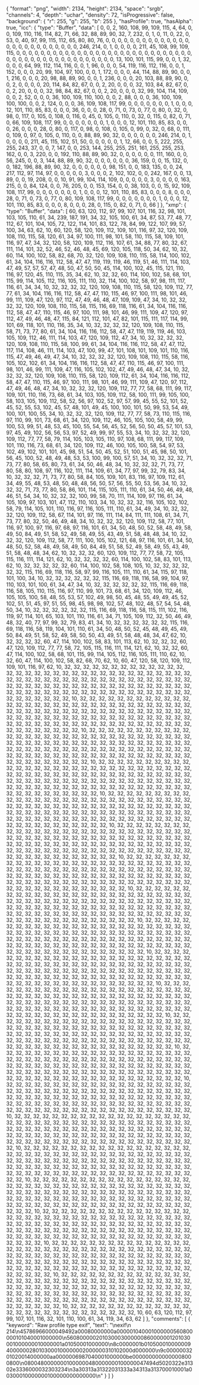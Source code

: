 {
  "format": "png",
  "width": 2134,
  "height": 2134,
  "space": "srgb",
  "channels": 4,
  "depth": "uchar",
  "density": 72,
  "isProgressive": false,
  "background": {
    "r": 255,
    "g": 255,
    "b": 255
  },
  "hasProfile": true,
  "hasAlpha": true,
  "icc": {
    "type": "Buffer",
    "data": [
      0,
      0,
      2,
      160,
      108,
      99,
      109,
      115,
      4,
      64,
      0,
      0,
      109,
      110,
      116,
      114,
      82,
      71,
      66,
      32,
      88,
      89,
      90,
      32,
      7,
      232,
      0,
      1,
      0,
      11,
      0,
      22,
      0,
      53,
      0,
      40,
      97,
      99,
      115,
      112,
      65,
      80,
      80,
      76,
      0,
      0,
      0,
      0,
      0,
      0,
      0,
      0,
      0,
      0,
      0,
      0,
      0,
      0,
      0,
      0,
      0,
      0,
      0,
      0,
      0,
      0,
      0,
      0,
      0,
      0,
      246,
      214,
      0,
      1,
      0,
      0,
      0,
      0,
      211,
      45,
      108,
      99,
      109,
      115,
      0,
      0,
      0,
      0,
      0,
      0,
      0,
      0,
      0,
      0,
      0,
      0,
      0,
      0,
      0,
      0,
      0,
      0,
      0,
      0,
      0,
      0,
      0,
      0,
      0,
      0,
      0,
      0,
      0,
      0,
      0,
      0,
      0,
      0,
      0,
      0,
      0,
      0,
      0,
      0,
      0,
      0,
      0,
      0,
      0,
      0,
      0,
      13,
      100,
      101,
      115,
      99,
      0,
      0,
      1,
      32,
      0,
      0,
      0,
      64,
      99,
      112,
      114,
      116,
      0,
      0,
      1,
      96,
      0,
      0,
      0,
      54,
      119,
      116,
      112,
      116,
      0,
      0,
      1,
      152,
      0,
      0,
      0,
      20,
      99,
      104,
      97,
      100,
      0,
      0,
      1,
      172,
      0,
      0,
      0,
      44,
      114,
      88,
      89,
      90,
      0,
      0,
      1,
      216,
      0,
      0,
      0,
      20,
      98,
      88,
      89,
      90,
      0,
      0,
      1,
      236,
      0,
      0,
      0,
      20,
      103,
      88,
      89,
      90,
      0,
      0,
      2,
      0,
      0,
      0,
      0,
      20,
      114,
      84,
      82,
      67,
      0,
      0,
      2,
      20,
      0,
      0,
      0,
      32,
      103,
      84,
      82,
      67,
      0,
      0,
      2,
      20,
      0,
      0,
      0,
      32,
      98,
      84,
      82,
      67,
      0,
      0,
      2,
      20,
      0,
      0,
      0,
      32,
      99,
      104,
      114,
      109,
      0,
      0,
      2,
      52,
      0,
      0,
      0,
      36,
      100,
      109,
      110,
      100,
      0,
      0,
      2,
      88,
      0,
      0,
      0,
      36,
      100,
      109,
      100,
      100,
      0,
      0,
      2,
      124,
      0,
      0,
      0,
      36,
      109,
      108,
      117,
      99,
      0,
      0,
      0,
      0,
      0,
      0,
      0,
      1,
      0,
      0,
      0,
      12,
      101,
      110,
      85,
      83,
      0,
      0,
      0,
      36,
      0,
      0,
      0,
      28,
      0,
      71,
      0,
      73,
      0,
      77,
      0,
      80,
      0,
      32,
      0,
      98,
      0,
      117,
      0,
      105,
      0,
      108,
      0,
      116,
      0,
      45,
      0,
      105,
      0,
      110,
      0,
      32,
      0,
      115,
      0,
      82,
      0,
      71,
      0,
      66,
      109,
      108,
      117,
      99,
      0,
      0,
      0,
      0,
      0,
      0,
      0,
      1,
      0,
      0,
      0,
      12,
      101,
      110,
      85,
      83,
      0,
      0,
      0,
      26,
      0,
      0,
      0,
      28,
      0,
      80,
      0,
      117,
      0,
      98,
      0,
      108,
      0,
      105,
      0,
      99,
      0,
      32,
      0,
      68,
      0,
      111,
      0,
      109,
      0,
      97,
      0,
      105,
      0,
      110,
      0,
      0,
      88,
      89,
      90,
      32,
      0,
      0,
      0,
      0,
      0,
      0,
      246,
      214,
      0,
      1,
      0,
      0,
      0,
      0,
      211,
      45,
      115,
      102,
      51,
      50,
      0,
      0,
      0,
      0,
      0,
      1,
      12,
      66,
      0,
      0,
      5,
      222,
      255,
      255,
      243,
      37,
      0,
      0,
      7,
      147,
      0,
      0,
      253,
      144,
      255,
      255,
      251,
      161,
      255,
      255,
      253,
      162,
      0,
      0,
      3,
      220,
      0,
      0,
      192,
      110,
      88,
      89,
      90,
      32,
      0,
      0,
      0,
      0,
      0,
      0,
      111,
      160,
      0,
      0,
      56,
      245,
      0,
      0,
      3,
      144,
      88,
      89,
      90,
      32,
      0,
      0,
      0,
      0,
      0,
      0,
      36,
      159,
      0,
      0,
      15,
      132,
      0,
      0,
      182,
      196,
      88,
      89,
      90,
      32,
      0,
      0,
      0,
      0,
      0,
      0,
      98,
      151,
      0,
      0,
      183,
      135,
      0,
      0,
      24,
      217,
      112,
      97,
      114,
      97,
      0,
      0,
      0,
      0,
      0,
      3,
      0,
      0,
      0,
      2,
      102,
      102,
      0,
      0,
      242,
      167,
      0,
      0,
      13,
      89,
      0,
      0,
      19,
      208,
      0,
      0,
      10,
      91,
      99,
      104,
      114,
      109,
      0,
      0,
      0,
      0,
      0,
      3,
      0,
      0,
      0,
      0,
      163,
      215,
      0,
      0,
      84,
      124,
      0,
      0,
      76,
      205,
      0,
      0,
      153,
      154,
      0,
      0,
      38,
      103,
      0,
      0,
      15,
      92,
      109,
      108,
      117,
      99,
      0,
      0,
      0,
      0,
      0,
      0,
      0,
      1,
      0,
      0,
      0,
      12,
      101,
      110,
      85,
      83,
      0,
      0,
      0,
      8,
      0,
      0,
      0,
      28,
      0,
      71,
      0,
      73,
      0,
      77,
      0,
      80,
      109,
      108,
      117,
      99,
      0,
      0,
      0,
      0,
      0,
      0,
      0,
      1,
      0,
      0,
      0,
      12,
      101,
      110,
      85,
      83,
      0,
      0,
      0,
      8,
      0,
      0,
      0,
      28,
      0,
      115,
      0,
      82,
      0,
      71,
      0,
      66
    ]
  },
  "xmp": {
    "type": "Buffer",
    "data": [
      60,
      63,
      120,
      112,
      97,
      99,
      107,
      101,
      116,
      32,
      98,
      101,
      103,
      105,
      110,
      61,
      34,
      239,
      187,
      191,
      34,
      32,
      105,
      100,
      61,
      34,
      87,
      53,
      77,
      48,
      77,
      112,
      67,
      101,
      104,
      105,
      72,
      122,
      114,
      101,
      83,
      122,
      78,
      84,
      99,
      122,
      107,
      99,
      57,
      100,
      34,
      63,
      62,
      10,
      60,
      120,
      58,
      120,
      109,
      112,
      109,
      101,
      116,
      97,
      32,
      120,
      109,
      108,
      110,
      115,
      58,
      120,
      61,
      34,
      97,
      100,
      111,
      98,
      101,
      58,
      110,
      115,
      58,
      109,
      101,
      116,
      97,
      47,
      34,
      32,
      120,
      58,
      120,
      109,
      112,
      116,
      107,
      61,
      34,
      88,
      77,
      80,
      32,
      67,
      111,
      114,
      101,
      32,
      52,
      46,
      52,
      46,
      48,
      45,
      69,
      120,
      105,
      118,
      50,
      34,
      62,
      10,
      32,
      60,
      114,
      100,
      102,
      58,
      82,
      68,
      70,
      32,
      120,
      109,
      108,
      110,
      115,
      58,
      114,
      100,
      102,
      61,
      34,
      104,
      116,
      116,
      112,
      58,
      47,
      47,
      119,
      119,
      119,
      46,
      119,
      51,
      46,
      111,
      114,
      103,
      47,
      49,
      57,
      57,
      57,
      47,
      48,
      50,
      47,
      50,
      50,
      45,
      114,
      100,
      102,
      45,
      115,
      121,
      110,
      116,
      97,
      120,
      45,
      110,
      115,
      35,
      34,
      62,
      10,
      32,
      32,
      60,
      114,
      100,
      102,
      58,
      68,
      101,
      115,
      99,
      114,
      105,
      112,
      116,
      105,
      111,
      110,
      32,
      114,
      100,
      102,
      58,
      97,
      98,
      111,
      117,
      116,
      61,
      34,
      34,
      10,
      32,
      32,
      32,
      32,
      120,
      109,
      108,
      110,
      115,
      58,
      120,
      109,
      112,
      77,
      77,
      61,
      34,
      104,
      116,
      116,
      112,
      58,
      47,
      47,
      110,
      115,
      46,
      97,
      100,
      111,
      98,
      101,
      46,
      99,
      111,
      109,
      47,
      120,
      97,
      112,
      47,
      49,
      46,
      48,
      47,
      109,
      109,
      47,
      34,
      10,
      32,
      32,
      32,
      32,
      120,
      109,
      108,
      110,
      115,
      58,
      115,
      116,
      69,
      118,
      116,
      61,
      34,
      104,
      116,
      116,
      112,
      58,
      47,
      47,
      110,
      115,
      46,
      97,
      100,
      111,
      98,
      101,
      46,
      99,
      111,
      109,
      47,
      120,
      97,
      112,
      47,
      49,
      46,
      48,
      47,
      115,
      84,
      121,
      112,
      101,
      47,
      82,
      101,
      115,
      111,
      117,
      114,
      99,
      101,
      69,
      118,
      101,
      110,
      116,
      35,
      34,
      10,
      32,
      32,
      32,
      32,
      120,
      109,
      108,
      110,
      115,
      58,
      71,
      73,
      77,
      80,
      61,
      34,
      104,
      116,
      116,
      112,
      58,
      47,
      47,
      119,
      119,
      119,
      46,
      103,
      105,
      109,
      112,
      46,
      111,
      114,
      103,
      47,
      120,
      109,
      112,
      47,
      34,
      10,
      32,
      32,
      32,
      32,
      120,
      109,
      108,
      110,
      115,
      58,
      100,
      99,
      61,
      34,
      104,
      116,
      116,
      112,
      58,
      47,
      47,
      112,
      117,
      114,
      108,
      46,
      111,
      114,
      103,
      47,
      100,
      99,
      47,
      101,
      108,
      101,
      109,
      101,
      110,
      116,
      115,
      47,
      49,
      46,
      49,
      47,
      34,
      10,
      32,
      32,
      32,
      32,
      120,
      109,
      108,
      110,
      115,
      58,
      116,
      105,
      102,
      102,
      61,
      34,
      104,
      116,
      116,
      112,
      58,
      47,
      47,
      110,
      115,
      46,
      97,
      100,
      111,
      98,
      101,
      46,
      99,
      111,
      109,
      47,
      116,
      105,
      102,
      102,
      47,
      49,
      46,
      48,
      47,
      34,
      10,
      32,
      32,
      32,
      32,
      120,
      109,
      108,
      110,
      115,
      58,
      120,
      109,
      112,
      61,
      34,
      104,
      116,
      116,
      112,
      58,
      47,
      47,
      110,
      115,
      46,
      97,
      100,
      111,
      98,
      101,
      46,
      99,
      111,
      109,
      47,
      120,
      97,
      112,
      47,
      49,
      46,
      48,
      47,
      34,
      10,
      32,
      32,
      32,
      120,
      109,
      112,
      77,
      77,
      58,
      68,
      111,
      99,
      117,
      109,
      101,
      110,
      116,
      73,
      68,
      61,
      34,
      103,
      105,
      109,
      112,
      58,
      100,
      111,
      99,
      105,
      100,
      58,
      103,
      105,
      109,
      112,
      58,
      52,
      56,
      97,
      102,
      52,
      97,
      57,
      99,
      45,
      55,
      52,
      101,
      52,
      45,
      52,
      55,
      53,
      102,
      45,
      57,
      48,
      101,
      49,
      45,
      100,
      100,
      101,
      50,
      99,
      53,
      54,
      49,
      100,
      101,
      100,
      55,
      34,
      10,
      32,
      32,
      32,
      120,
      109,
      112,
      77,
      77,
      58,
      73,
      110,
      115,
      116,
      97,
      110,
      99,
      101,
      73,
      68,
      61,
      34,
      120,
      109,
      112,
      46,
      105,
      105,
      100,
      58,
      49,
      99,
      100,
      53,
      99,
      51,
      48,
      53,
      45,
      100,
      55,
      54,
      56,
      45,
      52,
      56,
      50,
      50,
      45,
      57,
      101,
      53,
      97,
      45,
      49,
      102,
      56,
      56,
      53,
      97,
      52,
      49,
      99,
      97,
      55,
      53,
      34,
      10,
      32,
      32,
      32,
      120,
      109,
      112,
      77,
      77,
      58,
      79,
      114,
      105,
      103,
      105,
      110,
      97,
      108,
      68,
      111,
      99,
      117,
      109,
      101,
      110,
      116,
      73,
      68,
      61,
      34,
      120,
      109,
      112,
      46,
      100,
      105,
      100,
      58,
      54,
      97,
      53,
      102,
      49,
      102,
      101,
      101,
      45,
      98,
      51,
      54,
      50,
      45,
      52,
      51,
      100,
      51,
      45,
      98,
      50,
      101,
      56,
      45,
      100,
      52,
      48,
      49,
      48,
      53,
      53,
      100,
      99,
      100,
      57,
      51,
      34,
      10,
      32,
      32,
      32,
      71,
      73,
      77,
      80,
      58,
      65,
      80,
      73,
      61,
      34,
      50,
      46,
      48,
      34,
      10,
      32,
      32,
      32,
      71,
      73,
      77,
      80,
      58,
      80,
      108,
      97,
      116,
      102,
      111,
      114,
      109,
      61,
      34,
      77,
      97,
      99,
      32,
      79,
      83,
      34,
      10,
      32,
      32,
      32,
      71,
      73,
      77,
      80,
      58,
      84,
      105,
      109,
      101,
      83,
      116,
      97,
      109,
      112,
      61,
      34,
      49,
      55,
      48,
      53,
      48,
      50,
      48,
      48,
      56,
      50,
      57,
      56,
      55,
      50,
      53,
      56,
      34,
      10,
      32,
      32,
      32,
      71,
      73,
      77,
      80,
      58,
      86,
      101,
      114,
      115,
      105,
      111,
      110,
      61,
      34,
      50,
      46,
      49,
      48,
      46,
      51,
      54,
      34,
      10,
      32,
      32,
      32,
      100,
      99,
      58,
      70,
      111,
      114,
      109,
      97,
      116,
      61,
      34,
      105,
      109,
      97,
      103,
      101,
      47,
      112,
      110,
      103,
      34,
      10,
      32,
      32,
      32,
      116,
      105,
      102,
      102,
      58,
      79,
      114,
      105,
      101,
      110,
      116,
      97,
      116,
      105,
      111,
      110,
      61,
      34,
      49,
      34,
      10,
      32,
      32,
      32,
      120,
      109,
      112,
      58,
      67,
      114,
      101,
      97,
      116,
      111,
      114,
      84,
      111,
      111,
      108,
      61,
      34,
      71,
      73,
      77,
      80,
      32,
      50,
      46,
      49,
      48,
      34,
      10,
      32,
      32,
      32,
      120,
      109,
      112,
      58,
      77,
      101,
      116,
      97,
      100,
      97,
      116,
      97,
      68,
      97,
      116,
      101,
      61,
      34,
      50,
      48,
      50,
      52,
      58,
      48,
      49,
      58,
      49,
      50,
      84,
      49,
      51,
      58,
      52,
      49,
      58,
      49,
      55,
      43,
      49,
      51,
      58,
      48,
      48,
      34,
      10,
      32,
      32,
      32,
      120,
      109,
      112,
      58,
      77,
      111,
      100,
      105,
      102,
      121,
      68,
      97,
      116,
      101,
      61,
      34,
      50,
      48,
      50,
      52,
      58,
      48,
      49,
      58,
      49,
      50,
      84,
      49,
      51,
      58,
      52,
      49,
      58,
      49,
      55,
      43,
      49,
      51,
      58,
      48,
      48,
      34,
      62,
      10,
      32,
      32,
      32,
      60,
      120,
      109,
      112,
      77,
      77,
      58,
      72,
      105,
      115,
      116,
      111,
      114,
      121,
      62,
      10,
      32,
      32,
      32,
      32,
      60,
      114,
      100,
      102,
      58,
      83,
      101,
      113,
      62,
      10,
      32,
      32,
      32,
      32,
      32,
      60,
      114,
      100,
      102,
      58,
      108,
      105,
      10,
      32,
      32,
      32,
      32,
      32,
      32,
      115,
      116,
      69,
      118,
      116,
      58,
      97,
      99,
      116,
      105,
      111,
      110,
      61,
      34,
      115,
      97,
      118,
      101,
      100,
      34,
      10,
      32,
      32,
      32,
      32,
      32,
      32,
      115,
      116,
      69,
      118,
      116,
      58,
      99,
      104,
      97,
      110,
      103,
      101,
      100,
      61,
      34,
      47,
      34,
      10,
      32,
      32,
      32,
      32,
      32,
      32,
      115,
      116,
      69,
      118,
      116,
      58,
      105,
      110,
      115,
      116,
      97,
      110,
      99,
      101,
      73,
      68,
      61,
      34,
      120,
      109,
      112,
      46,
      105,
      105,
      100,
      58,
      48,
      55,
      53,
      57,
      102,
      49,
      98,
      50,
      45,
      48,
      55,
      49,
      49,
      45,
      52,
      102,
      51,
      51,
      45,
      97,
      51,
      55,
      98,
      45,
      98,
      98,
      102,
      57,
      48,
      102,
      48,
      57,
      54,
      54,
      48,
      50,
      34,
      10,
      32,
      32,
      32,
      32,
      32,
      32,
      115,
      116,
      69,
      118,
      116,
      58,
      115,
      111,
      102,
      116,
      119,
      97,
      114,
      101,
      65,
      103,
      101,
      110,
      116,
      61,
      34,
      71,
      105,
      109,
      112,
      32,
      50,
      46,
      49,
      48,
      32,
      40,
      77,
      97,
      99,
      32,
      79,
      83,
      41,
      34,
      10,
      32,
      32,
      32,
      32,
      32,
      32,
      115,
      116,
      69,
      118,
      116,
      58,
      119,
      104,
      101,
      110,
      61,
      34,
      50,
      48,
      50,
      52,
      45,
      48,
      49,
      45,
      49,
      50,
      84,
      49,
      51,
      58,
      52,
      49,
      58,
      50,
      50,
      43,
      49,
      51,
      58,
      48,
      48,
      34,
      47,
      62,
      10,
      32,
      32,
      32,
      32,
      60,
      47,
      114,
      100,
      102,
      58,
      83,
      101,
      113,
      62,
      10,
      32,
      32,
      32,
      60,
      47,
      120,
      109,
      112,
      77,
      77,
      58,
      72,
      105,
      115,
      116,
      111,
      114,
      121,
      62,
      10,
      32,
      32,
      60,
      47,
      114,
      100,
      102,
      58,
      68,
      101,
      115,
      99,
      114,
      105,
      112,
      116,
      105,
      111,
      110,
      62,
      10,
      32,
      60,
      47,
      114,
      100,
      102,
      58,
      82,
      68,
      70,
      62,
      10,
      60,
      47,
      120,
      58,
      120,
      109,
      112,
      109,
      101,
      116,
      97,
      62,
      10,
      32,
      32,
      32,
      32,
      32,
      32,
      32,
      32,
      32,
      32,
      32,
      32,
      32,
      32,
      32,
      32,
      32,
      32,
      32,
      32,
      32,
      32,
      32,
      32,
      32,
      32,
      32,
      32,
      32,
      32,
      32,
      32,
      32,
      32,
      32,
      32,
      32,
      32,
      32,
      32,
      32,
      32,
      32,
      32,
      32,
      32,
      32,
      32,
      32,
      32,
      32,
      32,
      32,
      32,
      32,
      32,
      32,
      32,
      32,
      32,
      32,
      32,
      32,
      32,
      32,
      32,
      32,
      32,
      32,
      32,
      32,
      32,
      32,
      32,
      32,
      32,
      32,
      32,
      32,
      32,
      32,
      32,
      32,
      32,
      32,
      32,
      32,
      32,
      32,
      32,
      32,
      32,
      32,
      32,
      32,
      32,
      32,
      32,
      32,
      32,
      10,
      32,
      32,
      32,
      32,
      32,
      32,
      32,
      32,
      32,
      32,
      32,
      32,
      32,
      32,
      32,
      32,
      32,
      32,
      32,
      32,
      32,
      32,
      32,
      32,
      32,
      32,
      32,
      32,
      32,
      32,
      32,
      32,
      32,
      32,
      32,
      32,
      32,
      32,
      32,
      32,
      32,
      32,
      32,
      32,
      32,
      32,
      32,
      32,
      32,
      32,
      32,
      32,
      32,
      32,
      32,
      32,
      32,
      32,
      32,
      32,
      32,
      32,
      32,
      32,
      32,
      32,
      32,
      32,
      32,
      32,
      32,
      32,
      32,
      32,
      32,
      32,
      32,
      32,
      32,
      32,
      32,
      32,
      32,
      32,
      32,
      32,
      32,
      32,
      32,
      32,
      32,
      32,
      32,
      32,
      32,
      32,
      32,
      32,
      32,
      32,
      10,
      32,
      32,
      32,
      32,
      32,
      32,
      32,
      32,
      32,
      32,
      32,
      32,
      32,
      32,
      32,
      32,
      32,
      32,
      32,
      32,
      32,
      32,
      32,
      32,
      32,
      32,
      32,
      32,
      32,
      32,
      32,
      32,
      32,
      32,
      32,
      32,
      32,
      32,
      32,
      32,
      32,
      32,
      32,
      32,
      32,
      32,
      32,
      32,
      32,
      32,
      32,
      32,
      32,
      32,
      32,
      32,
      32,
      32,
      32,
      32,
      32,
      32,
      32,
      32,
      32,
      32,
      32,
      32,
      32,
      32,
      32,
      32,
      32,
      32,
      32,
      32,
      32,
      32,
      32,
      32,
      32,
      32,
      32,
      32,
      32,
      32,
      32,
      32,
      32,
      32,
      32,
      32,
      32,
      32,
      32,
      32,
      32,
      32,
      32,
      32,
      10,
      32,
      32,
      32,
      32,
      32,
      32,
      32,
      32,
      32,
      32,
      32,
      32,
      32,
      32,
      32,
      32,
      32,
      32,
      32,
      32,
      32,
      32,
      32,
      32,
      32,
      32,
      32,
      32,
      32,
      32,
      32,
      32,
      32,
      32,
      32,
      32,
      32,
      32,
      32,
      32,
      32,
      32,
      32,
      32,
      32,
      32,
      32,
      32,
      32,
      32,
      32,
      32,
      32,
      32,
      32,
      32,
      32,
      32,
      32,
      32,
      32,
      32,
      32,
      32,
      32,
      32,
      32,
      32,
      32,
      32,
      32,
      32,
      32,
      32,
      32,
      32,
      32,
      32,
      32,
      32,
      32,
      32,
      32,
      32,
      32,
      32,
      32,
      32,
      32,
      32,
      32,
      32,
      32,
      32,
      32,
      32,
      32,
      32,
      32,
      32,
      10,
      32,
      32,
      32,
      32,
      32,
      32,
      32,
      32,
      32,
      32,
      32,
      32,
      32,
      32,
      32,
      32,
      32,
      32,
      32,
      32,
      32,
      32,
      32,
      32,
      32,
      32,
      32,
      32,
      32,
      32,
      32,
      32,
      32,
      32,
      32,
      32,
      32,
      32,
      32,
      32,
      32,
      32,
      32,
      32,
      32,
      32,
      32,
      32,
      32,
      32,
      32,
      32,
      32,
      32,
      32,
      32,
      32,
      32,
      32,
      32,
      32,
      32,
      32,
      32,
      32,
      32,
      32,
      32,
      32,
      32,
      32,
      32,
      32,
      32,
      32,
      32,
      32,
      32,
      32,
      32,
      32,
      32,
      32,
      32,
      32,
      32,
      32,
      32,
      32,
      32,
      32,
      32,
      32,
      32,
      32,
      32,
      32,
      32,
      32,
      32,
      10,
      32,
      32,
      32,
      32,
      32,
      32,
      32,
      32,
      32,
      32,
      32,
      32,
      32,
      32,
      32,
      32,
      32,
      32,
      32,
      32,
      32,
      32,
      32,
      32,
      32,
      32,
      32,
      32,
      32,
      32,
      32,
      32,
      32,
      32,
      32,
      32,
      32,
      32,
      32,
      32,
      32,
      32,
      32,
      32,
      32,
      32,
      32,
      32,
      32,
      32,
      32,
      32,
      32,
      32,
      32,
      32,
      32,
      32,
      32,
      32,
      32,
      32,
      32,
      32,
      32,
      32,
      32,
      32,
      32,
      32,
      32,
      32,
      32,
      32,
      32,
      32,
      32,
      32,
      32,
      32,
      32,
      32,
      32,
      32,
      32,
      32,
      32,
      32,
      32,
      32,
      32,
      32,
      32,
      32,
      32,
      32,
      32,
      32,
      32,
      32,
      10,
      32,
      32,
      32,
      32,
      32,
      32,
      32,
      32,
      32,
      32,
      32,
      32,
      32,
      32,
      32,
      32,
      32,
      32,
      32,
      32,
      32,
      32,
      32,
      32,
      32,
      32,
      32,
      32,
      32,
      32,
      32,
      32,
      32,
      32,
      32,
      32,
      32,
      32,
      32,
      32,
      32,
      32,
      32,
      32,
      32,
      32,
      32,
      32,
      32,
      32,
      32,
      32,
      32,
      32,
      32,
      32,
      32,
      32,
      32,
      32,
      32,
      32,
      32,
      32,
      32,
      32,
      32,
      32,
      32,
      32,
      32,
      32,
      32,
      32,
      32,
      32,
      32,
      32,
      32,
      32,
      32,
      32,
      32,
      32,
      32,
      32,
      32,
      32,
      32,
      32,
      32,
      32,
      32,
      32,
      32,
      32,
      32,
      32,
      32,
      32,
      10,
      32,
      32,
      32,
      32,
      32,
      32,
      32,
      32,
      32,
      32,
      32,
      32,
      32,
      32,
      32,
      32,
      32,
      32,
      32,
      32,
      32,
      32,
      32,
      32,
      32,
      32,
      32,
      32,
      32,
      32,
      32,
      32,
      32,
      32,
      32,
      32,
      32,
      32,
      32,
      32,
      32,
      32,
      32,
      32,
      32,
      32,
      32,
      32,
      32,
      32,
      32,
      32,
      32,
      32,
      32,
      32,
      32,
      32,
      32,
      32,
      32,
      32,
      32,
      32,
      32,
      32,
      32,
      32,
      32,
      32,
      32,
      32,
      32,
      32,
      32,
      32,
      32,
      32,
      32,
      32,
      32,
      32,
      32,
      32,
      32,
      32,
      32,
      32,
      32,
      32,
      32,
      32,
      32,
      32,
      32,
      32,
      32,
      32,
      32,
      32,
      10,
      32,
      32,
      32,
      32,
      32,
      32,
      32,
      32,
      32,
      32,
      32,
      32,
      32,
      32,
      32,
      32,
      32,
      32,
      32,
      32,
      32,
      32,
      32,
      32,
      32,
      32,
      32,
      32,
      32,
      32,
      32,
      32,
      32,
      32,
      32,
      32,
      32,
      32,
      32,
      32,
      32,
      32,
      32,
      32,
      32,
      32,
      32,
      32,
      32,
      32,
      32,
      32,
      32,
      32,
      32,
      32,
      32,
      32,
      32,
      32,
      32,
      32,
      32,
      32,
      32,
      32,
      32,
      32,
      32,
      32,
      32,
      32,
      32,
      32,
      32,
      32,
      32,
      32,
      32,
      32,
      32,
      32,
      32,
      32,
      32,
      32,
      32,
      32,
      32,
      32,
      32,
      32,
      32,
      32,
      32,
      32,
      32,
      32,
      32,
      32,
      10,
      32,
      32,
      32,
      32,
      32,
      32,
      32,
      32,
      32,
      32,
      32,
      32,
      32,
      32,
      32,
      32,
      32,
      32,
      32,
      32,
      32,
      32,
      32,
      32,
      32,
      32,
      32,
      32,
      32,
      32,
      32,
      32,
      32,
      32,
      32,
      32,
      32,
      32,
      32,
      32,
      32,
      32,
      32,
      32,
      32,
      32,
      32,
      32,
      32,
      32,
      32,
      32,
      32,
      32,
      32,
      32,
      32,
      32,
      32,
      32,
      32,
      32,
      32,
      32,
      32,
      32,
      32,
      32,
      32,
      32,
      32,
      32,
      32,
      32,
      32,
      32,
      32,
      32,
      32,
      32,
      32,
      32,
      32,
      32,
      32,
      32,
      32,
      32,
      32,
      32,
      32,
      32,
      32,
      32,
      32,
      32,
      32,
      32,
      32,
      32,
      10,
      32,
      32,
      32,
      32,
      32,
      32,
      32,
      32,
      32,
      32,
      32,
      32,
      32,
      32,
      32,
      32,
      32,
      32,
      32,
      32,
      32,
      32,
      32,
      32,
      32,
      32,
      32,
      32,
      32,
      32,
      32,
      32,
      32,
      32,
      32,
      32,
      32,
      32,
      32,
      32,
      32,
      32,
      32,
      32,
      32,
      32,
      32,
      32,
      32,
      32,
      32,
      32,
      32,
      32,
      32,
      32,
      32,
      32,
      32,
      32,
      32,
      32,
      32,
      32,
      32,
      32,
      32,
      32,
      32,
      32,
      32,
      32,
      32,
      32,
      32,
      32,
      32,
      32,
      32,
      32,
      32,
      32,
      32,
      32,
      32,
      32,
      32,
      32,
      32,
      32,
      32,
      32,
      32,
      32,
      32,
      32,
      32,
      32,
      32,
      32,
      10,
      32,
      32,
      32,
      32,
      32,
      32,
      32,
      32,
      32,
      32,
      32,
      32,
      32,
      32,
      32,
      32,
      32,
      32,
      32,
      32,
      32,
      32,
      32,
      32,
      32,
      32,
      32,
      32,
      32,
      32,
      32,
      32,
      32,
      32,
      32,
      32,
      32,
      32,
      32,
      32,
      32,
      32,
      32,
      32,
      32,
      32,
      32,
      32,
      32,
      32,
      32,
      32,
      32,
      32,
      32,
      32,
      32,
      32,
      32,
      32,
      32,
      32,
      32,
      32,
      32,
      32,
      32,
      32,
      32,
      32,
      32,
      32,
      32,
      32,
      32,
      32,
      32,
      32,
      32,
      32,
      32,
      32,
      32,
      32,
      32,
      32,
      32,
      32,
      32,
      32,
      32,
      32,
      32,
      32,
      32,
      32,
      32,
      32,
      32,
      32,
      10,
      32,
      32,
      32,
      32,
      32,
      32,
      32,
      32,
      32,
      32,
      32,
      32,
      32,
      32,
      32,
      32,
      32,
      32,
      32,
      32,
      32,
      32,
      32,
      32,
      32,
      32,
      32,
      32,
      32,
      32,
      32,
      32,
      32,
      32,
      32,
      32,
      32,
      32,
      32,
      32,
      32,
      32,
      32,
      32,
      32,
      32,
      32,
      32,
      32,
      32,
      32,
      32,
      32,
      32,
      32,
      32,
      32,
      32,
      32,
      32,
      32,
      32,
      32,
      32,
      32,
      32,
      32,
      32,
      32,
      32,
      32,
      32,
      32,
      32,
      32,
      32,
      32,
      32,
      32,
      32,
      32,
      32,
      32,
      32,
      32,
      32,
      32,
      32,
      32,
      32,
      32,
      32,
      32,
      32,
      32,
      32,
      32,
      32,
      32,
      32,
      10,
      32,
      32,
      32,
      32,
      32,
      32,
      32,
      32,
      32,
      32,
      32,
      32,
      32,
      32,
      32,
      32,
      32,
      32,
      32,
      32,
      32,
      32,
      32,
      32,
      32,
      32,
      32,
      32,
      32,
      32,
      32,
      32,
      32,
      32,
      32,
      32,
      32,
      32,
      32,
      32,
      32,
      32,
      32,
      32,
      32,
      32,
      32,
      32,
      32,
      32,
      32,
      32,
      32,
      32,
      32,
      32,
      32,
      32,
      32,
      32,
      32,
      32,
      32,
      32,
      32,
      32,
      32,
      32,
      32,
      32,
      32,
      32,
      32,
      32,
      32,
      32,
      32,
      32,
      32,
      32,
      32,
      32,
      32,
      32,
      32,
      32,
      32,
      32,
      32,
      32,
      32,
      32,
      32,
      32,
      32,
      32,
      32,
      32,
      32,
      32,
      10,
      32,
      32,
      32,
      32,
      32,
      32,
      32,
      32,
      32,
      32,
      32,
      32,
      32,
      32,
      32,
      32,
      32,
      32,
      32,
      32,
      32,
      32,
      32,
      32,
      32,
      32,
      32,
      32,
      32,
      32,
      32,
      32,
      32,
      32,
      32,
      32,
      32,
      32,
      32,
      32,
      32,
      32,
      32,
      32,
      32,
      32,
      32,
      32,
      32,
      32,
      32,
      32,
      32,
      32,
      32,
      32,
      32,
      32,
      32,
      32,
      32,
      32,
      32,
      32,
      32,
      32,
      32,
      32,
      32,
      32,
      32,
      32,
      32,
      32,
      32,
      32,
      32,
      32,
      32,
      32,
      32,
      32,
      32,
      32,
      32,
      32,
      32,
      32,
      32,
      32,
      32,
      32,
      32,
      32,
      32,
      32,
      32,
      32,
      32,
      32,
      10,
      32,
      32,
      32,
      32,
      32,
      32,
      32,
      32,
      32,
      32,
      32,
      32,
      32,
      32,
      32,
      32,
      32,
      32,
      32,
      32,
      32,
      32,
      32,
      32,
      32,
      32,
      32,
      32,
      32,
      32,
      32,
      32,
      32,
      32,
      32,
      32,
      32,
      32,
      32,
      32,
      32,
      32,
      32,
      32,
      32,
      32,
      32,
      32,
      32,
      32,
      32,
      32,
      32,
      32,
      32,
      32,
      32,
      32,
      32,
      32,
      32,
      32,
      32,
      32,
      32,
      32,
      32,
      32,
      32,
      32,
      32,
      32,
      32,
      32,
      32,
      32,
      32,
      32,
      32,
      32,
      32,
      32,
      32,
      32,
      32,
      32,
      32,
      32,
      32,
      32,
      32,
      32,
      32,
      32,
      32,
      32,
      32,
      32,
      32,
      32,
      10,
      32,
      32,
      32,
      32,
      32,
      32,
      32,
      32,
      32,
      32,
      32,
      32,
      32,
      32,
      32,
      32,
      32,
      32,
      32,
      32,
      32,
      32,
      32,
      32,
      32,
      32,
      32,
      32,
      32,
      32,
      32,
      32,
      32,
      32,
      32,
      32,
      32,
      32,
      32,
      32,
      32,
      32,
      32,
      32,
      32,
      32,
      32,
      32,
      32,
      32,
      32,
      32,
      32,
      32,
      32,
      32,
      32,
      32,
      32,
      32,
      32,
      32,
      32,
      32,
      32,
      32,
      32,
      32,
      32,
      32,
      32,
      32,
      32,
      32,
      32,
      32,
      32,
      32,
      32,
      32,
      32,
      32,
      32,
      32,
      32,
      32,
      32,
      32,
      32,
      32,
      32,
      32,
      32,
      32,
      32,
      32,
      32,
      32,
      32,
      32,
      10,
      32,
      32,
      32,
      32,
      32,
      32,
      32,
      32,
      32,
      32,
      32,
      32,
      32,
      32,
      32,
      32,
      32,
      32,
      32,
      32,
      32,
      32,
      32,
      32,
      32,
      32,
      32,
      32,
      32,
      32,
      32,
      32,
      32,
      32,
      32,
      32,
      32,
      32,
      32,
      32,
      32,
      32,
      32,
      32,
      32,
      32,
      32,
      32,
      32,
      32,
      32,
      32,
      32,
      32,
      32,
      32,
      32,
      32,
      32,
      32,
      32,
      32,
      32,
      32,
      32,
      32,
      32,
      32,
      32,
      32,
      32,
      32,
      32,
      32,
      32,
      32,
      32,
      32,
      32,
      32,
      32,
      32,
      32,
      32,
      32,
      32,
      32,
      32,
      32,
      32,
      32,
      32,
      32,
      32,
      32,
      32,
      32,
      32,
      32,
      32,
      10,
      32,
      32,
      32,
      32,
      32,
      32,
      32,
      32,
      32,
      32,
      32,
      32,
      32,
      32,
      32,
      32,
      32,
      32,
      32,
      32,
      32,
      32,
      32,
      32,
      32,
      32,
      32,
      32,
      32,
      32,
      32,
      32,
      32,
      32,
      32,
      32,
      32,
      32,
      32,
      32,
      32,
      32,
      32,
      32,
      32,
      32,
      32,
      32,
      32,
      32,
      32,
      32,
      32,
      32,
      32,
      32,
      32,
      32,
      32,
      32,
      32,
      32,
      32,
      32,
      32,
      32,
      32,
      32,
      32,
      32,
      32,
      32,
      32,
      32,
      32,
      32,
      32,
      32,
      32,
      32,
      32,
      32,
      32,
      32,
      32,
      32,
      32,
      32,
      32,
      32,
      32,
      32,
      32,
      32,
      32,
      32,
      32,
      32,
      32,
      32,
      10,
      32,
      32,
      32,
      32,
      32,
      32,
      32,
      32,
      32,
      32,
      32,
      32,
      32,
      32,
      32,
      32,
      32,
      32,
      32,
      32,
      32,
      32,
      32,
      32,
      32,
      32,
      32,
      32,
      32,
      32,
      32,
      32,
      32,
      32,
      32,
      32,
      32,
      32,
      32,
      32,
      32,
      32,
      32,
      32,
      32,
      32,
      32,
      32,
      32,
      32,
      32,
      32,
      32,
      32,
      32,
      32,
      32,
      32,
      32,
      32,
      32,
      32,
      32,
      32,
      32,
      32,
      32,
      32,
      32,
      32,
      32,
      32,
      32,
      32,
      32,
      32,
      32,
      32,
      32,
      32,
      32,
      32,
      32,
      32,
      32,
      32,
      32,
      32,
      32,
      32,
      32,
      32,
      32,
      32,
      32,
      32,
      32,
      32,
      32,
      32,
      10,
      32,
      32,
      32,
      32,
      32,
      32,
      32,
      32,
      32,
      32,
      32,
      32,
      32,
      32,
      32,
      32,
      32,
      32,
      32,
      32,
      32,
      32,
      32,
      32,
      32,
      32,
      32,
      10,
      60,
      63,
      120,
      112,
      97,
      99,
      107,
      101,
      116,
      32,
      101,
      110,
      100,
      61,
      34,
      119,
      34,
      63,
      62
    ]
  },
  "comments": [
    {
      "keyword": "Raw profile type exif",
      "text": "\nexif\n     214\n45786966000049492a00080000000a000001040001000000560800000101040001000000\n560800000201030003000000860000001201030001000000010000001a01050001000000\n8c0000001b0105000100000094000000280103000100000002000000310102000d000000\n9c0000003201020014000000aa0000006987040001000000be0000000000000008000800\n08004800000001000000480000000100000047494d5020322e31302e3336000032303234\n3a30313a31322031333a34313a313700010001a00300010000000100000000000000\n"
    }
  ]
}